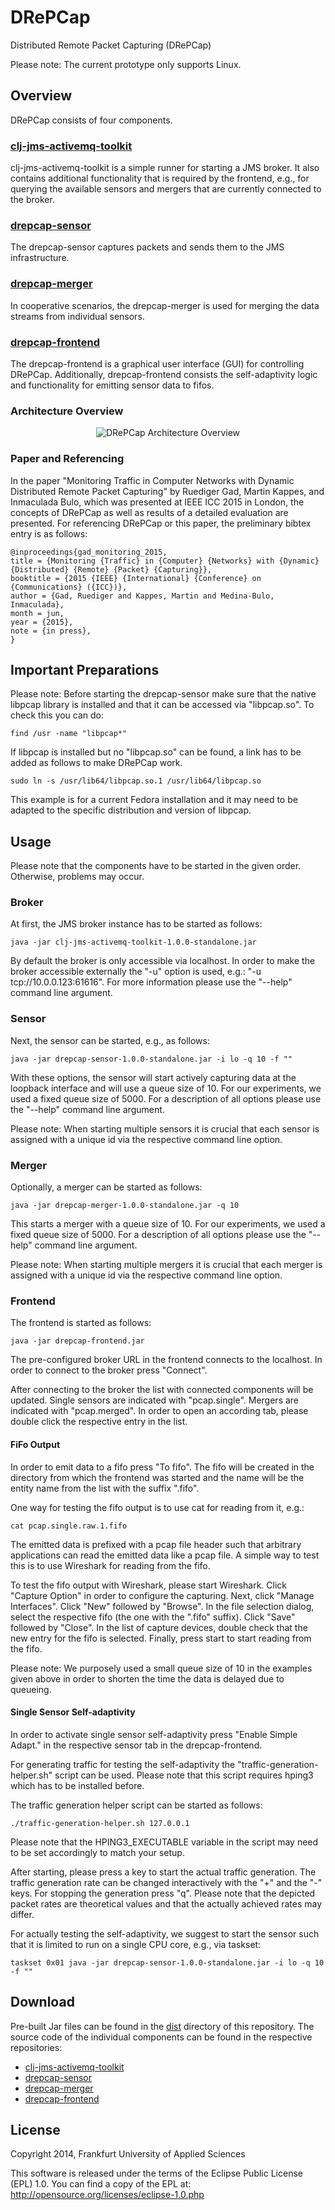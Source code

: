 # DRePCap
Distributed Remote Packet Capturing (DRePCap)

Please note: The current prototype only supports Linux.

## Overview
DRePCap consists of four components.

### [clj-jms-activemq-toolkit](https://github.com/fg-netzwerksicherheit/clj-jms-activemq-toolkit)
clj-jms-activemq-toolkit is a simple runner for starting a JMS broker.
It also contains additional functionality that is required by the frontend, e.g.,
for querying the available sensors and mergers that are currently connected to the broker.

### [drepcap-sensor](https://github.com/fg-netzwerksicherheit/drepcap-sensor)
The drepcap-sensor captures packets and sends them to the JMS infrastructure.

### [drepcap-merger](https://github.com/fg-netzwerksicherheit/drepcap-merger)
In cooperative scenarios, the drepcap-merger is used for merging the data streams from individual sensors.

### [drepcap-frontend](https://github.com/fg-netzwerksicherheit/drepcap-frontend)
The drepcap-frontend is a graphical user interface (GUI) for controlling DRePCap.
Additionally, drepcap-frontend consists the self-adaptivity logic and functionality for emitting sensor data to fifos.

### Architecture Overview

<p align="center">
<img alt="DRePCap Architecture Overview" src="https://github.com/fg-netzwerksicherheit/drepcap/raw/master/doc/images/drepcap_architecture.png"/>
</p>

### Paper and Referencing
In the paper "Monitoring Traffic in Computer Networks with Dynamic Distributed Remote Packet Capturing" by Ruediger Gad, Martin Kappes, and Inmaculada Bulo, which was presented at IEEE ICC 2015 in London, the concepts of DRePCap as well as results of a detailed evaluation are presented.
For referencing DRePCap or this paper, the preliminary bibtex entry is as follows:

    @inproceedings{gad_monitoring_2015,
	title = {Monitoring {Traffic} in {Computer} {Networks} with {Dynamic} {Distributed} {Remote} {Packet} {Capturing}},
	booktitle = {2015 {IEEE} {International} {Conference} on {Communications} ({ICC})},
	author = {Gad, Ruediger and Kappes, Martin and Medina-Bulo, Inmaculada},
	month = jun,
	year = {2015},
    note = {in press},
    }



## Important Preparations
Please note: Before starting the drepcap-sensor make sure that the native libpcap library is installed and that it can be accessed via "libpcap.so".
To check this you can do:

    find /usr -name "libpcap*"

If libpcap is installed but no "libpcap.so" can be found, a link has to be added as follows to make DRePCap work.

    sudo ln -s /usr/lib64/libpcap.so.1 /usr/lib64/libpcap.so

This example is for a current Fedora installation and it may need to be adapted to the specific distribution and version of libpcap.

## Usage
Please note that the components have to be started in the given order.
Otherwise, problems may occur.

### Broker
At first, the JMS broker instance has to be started as follows:

    java -jar clj-jms-activemq-toolkit-1.0.0-standalone.jar

By default the broker is only accessible via localhost.
In order to make the broker accessible externally the "-u" option is used, e.g.: "-u tcp://10.0.0.123:61616".
For more information please use the "--help" command line argument.

### Sensor
Next, the sensor can be started, e.g., as follows:

    java -jar drepcap-sensor-1.0.0-standalone.jar -i lo -q 10 -f ""

With these options, the sensor will start actively capturing data at the loopback interface and will use a queue size of 10.
For our experiments, we used a fixed queue size of 5000.
For a description of all options please use the "--help" command line argument.

Please note: When starting multiple sensors it is crucial that each sensor is assigned with a unique id via the respective command line option.

### Merger
Optionally, a merger can be started as follows:

    java -jar drepcap-merger-1.0.0-standalone.jar -q 10

This starts a merger with a queue size of 10.
For our experiments, we used a fixed queue size of 5000.
For a description of all options please use the "--help" command line argument.

Please note: When starting multiple mergers it is crucial that each merger is assigned with a unique id via the respective command line option.

### Frontend
The frontend is started as follows:

    java -jar drepcap-frontend.jar

The pre-configured broker URL in the frontend connects to the localhost.
In order to connect to the broker press "Connect".

After connecting to the broker the list with connected components will be updated.
Single sensors are indicated with "pcap.single".
Mergers are indicated with "pcap.merged".
In order to open an according tab, please double click the respective entry in the list.

#### FiFo Output
In order to emit data to a fifo press "To fifo".
The fifo will be created in the directory from which the frontend was started and the name will be the entity name from the list with the suffix ".fifo".

One way for testing the fifo output is to use cat for reading from it, e.g.:

    cat pcap.single.raw.1.fifo

The emitted data is prefixed with a pcap file header such that arbitrary applications can read the emitted data like a pcap file.
A simple way to test this is to use Wireshark for reading from the fifo.

To test the fifo output with Wireshark, please start Wireshark.
Click "Capture Option" in order to configure the capturing.
Next, click "Manage Interfaces".
Click "New" followed by "Browse".
In the file selection dialog, select the respective fifo (the one with the ".fifo" suffix).
Click "Save" followed by "Close".
In the list of capture devices, double check that the new entry for the fifo is selected.
Finally, press start to start reading from the fifo.

Please note: We purposely used a small queue size of 10 in the examples given above in order to shorten the time the data is delayed due to queueing.

#### Single Sensor Self-adaptivity
In order to activate single sensor self-adaptivity press "Enable Simple Adapt." in the respective sensor tab in the drepcap-frontend.

For generating traffic for testing the self-adaptivity the "traffic-generation-helper.sh" script can be used.
Please note that this script requires hping3 which has to be installed before.

The traffic generation helper script can be started as follows:

    ./traffic-generation-helper.sh 127.0.0.1

Please note that the HPING3_EXECUTABLE variable in the script may need to be set accordingly to match your setup.

After starting, please press a key to start the actual traffic generation.
The traffic generation rate can be changed interactively with the "+" and the "-" keys.
For stopping the generation press "q".
Please note that the depicted packet rates are theoretical values and that the actually achieved rates may differ.

For actually testing the self-adaptivity, we suggest to start the sensor such that it is limited to run on a single CPU core, e.g., via taskset:

    taskset 0x01 java -jar drepcap-sensor-1.0.0-standalone.jar -i lo -q 10 -f ""

## Download
Pre-built Jar files can be found in the [dist](https://github.com/fg-netzwerksicherheit/drepcap/tree/master/dist) directory of this repository.
The source code of the individual components can be found in the respective repositories:

- [clj-jms-activemq-toolkit](https://github.com/fg-netzwerksicherheit/clj-jms-activemq-toolkit)
- [drepcap-sensor](https://github.com/fg-netzwerksicherheit/drepcap-sensor)
- [drepcap-merger](https://github.com/fg-netzwerksicherheit/drepcap-merger)
- [drepcap-frontend](https://github.com/fg-netzwerksicherheit/drepcap-frontend)

## License
Copyright 2014, Frankfurt University of Applied Sciences

This software is released under the terms of the Eclipse Public License 
(EPL) 1.0. You can find a copy of the EPL at: 
http://opensource.org/licenses/eclipse-1.0.php

